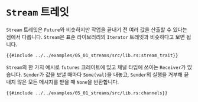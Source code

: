 # `Stream` 트레잇

`Stream` 트레잇은 `Future`와 비슷하지만 작업을 끝내기 전 여러 값을 산출할 수
있다는 점에서 다릅니다. `Stream`은 표준 라이브러리의 `Iterator` 트레잇과
비슷하다고 보면 됩니다.

```rust,ignore
{{#include ../../examples/05_01_streams/src/lib.rs:stream_trait}}
```

`Stream`의 한 가지 예시로 `futures` 크레이트에 있고 채널 타입에 쓰이는
`Receiver`가 있습니다. `Sender`가 값을 보낼 때마다 `Some(val)`을 내놓고,
`Sender`의 실행을 거부해 끝내지 않은 모든 메시지를 받을 때 `None`을 반환합니다.

```rust,edition2018,ignore
{{#include ../../examples/05_01_streams/src/lib.rs:channels}}
```
